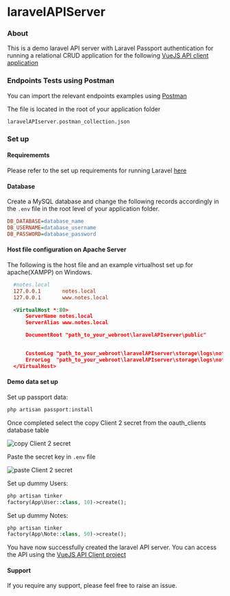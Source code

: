 # laravelAPIServer

### About

This is a demo laravel API server with Laravel Passport authentication for running a relational CRUD application for the following [VueJS API client application](https://github.com/vurghus-minar/vuejsAPIclient)

### Endpoints Tests using Postman

You can import the relevant endpoints examples using [Postman](https://www.getpostman.com)

The file is located in the root of your application folder

```
laravelAPIserver.postman_collection.json
```

### Set up

#### Requirememts

Please refer to the set up requirements for running Laravel [here](https://laravel.com/docs/5.5/installation)

#### Database

Create a MySQL database and change the following records accordingly in the `.env` file in the root level of your application folder.

```ini
DB_DATABASE=database_name
DB_USERNAME=database_username
DB_PASSWORD=database_password
```

#### Host file configuration on Apache Server

The following is the host file and an example virtualhost set up for apache(XAMPP) on Windows.

```ini
  #notes.local
  127.0.0.1       notes.local
  127.0.0.1       www.notes.local
```

```xml
  <VirtualHost *:80>
      ServerName notes.local
      ServerAlias www.notes.local

      DocumentRoot "path_to_your_webroot\laravelAPIserver\public"


      CustomLog "path_to_your_webroot\laravelAPIserver\storage\logs\notes.local-access.log" common
      ErrorLog  "path_to_your_webroot\laravelAPIserver\storage\logs\notes.local-error.log"
  </VirtualHost>

```

#### Demo data set up

Set up passport data:

```sh
php artisan passport:install

```

Once completed select the copy Client 2 secret from the oauth_clients database table

![copy Client 2 secret](https://prnt.sc/mir8t4)

Paste the secret key in `.env` file

![paste Client 2 secret](https://prnt.sc/mirc2t)

Set up dummy Users:

```php
php artisan tinker
factory(App\User::class, 10)->create();
```

Set up dummy Notes:

```php
php artisan tinker
factory(App\Note::class, 50)->create();
```

You have now successfully created the laravel API server. You can access the API using the [VueJS API Client project](https://github.com/vurghus-minar/vuejsAPIclient)

#### Support

If you require any support, please feel free to raise an issue.
